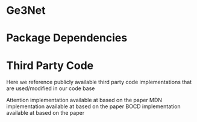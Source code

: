 # Ge3Net


# Package Dependencies

# Third Party Code
Here we reference publicly available third party code implementations that are used/modified in our code base

Attention implementation available at <github link> based on the paper <pdf paper link>
MDN implementation available at <github link> based on the paper <pdf paper link>
BOCD implementation available at <github link> based on the paper <pdf paper link>

